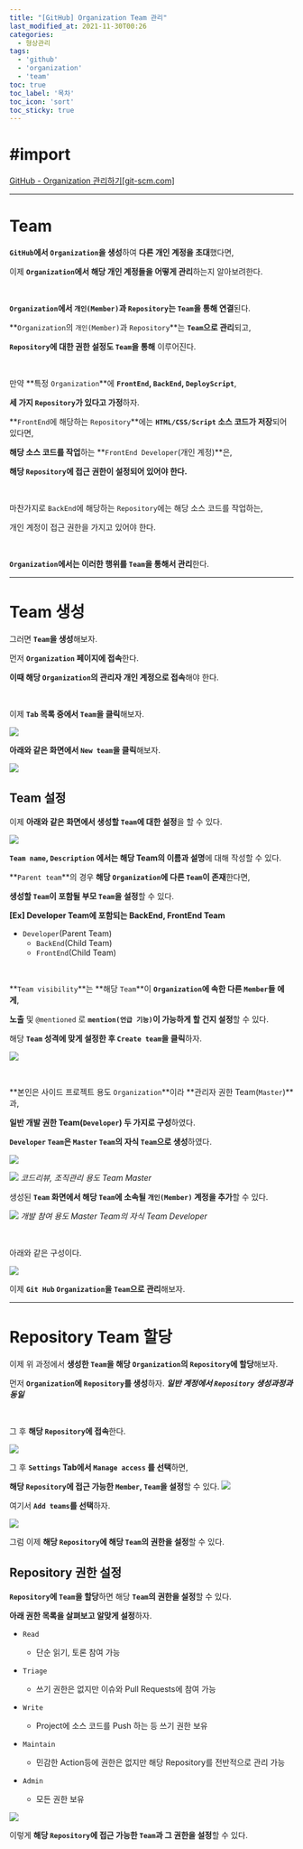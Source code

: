 ```yaml
---
title: "[GitHub] Organization Team 관리"
last_modified_at: 2021-11-30T00:26
categories: 
  - 형상관리
tags: 
  - 'github' 
  - 'organization' 
  - 'team'
toc: true
toc_label: '목차'
toc_icon: 'sort'
toc_sticky: true
---
```

# #import
[GitHub - Organization 관리하기[git-scm.com]](https://git-scm.com/book/ko/v2/GitHub-Organization-%EA%B4%80%EB%A6%AC%ED%95%98%EA%B8%B0)

---

# Team

**`GitHub`에서 `Organization`을 생성**하여 **다른 개인 계정을 초대**했다면,

이제 **`Organization`에서 해당 개인 계정들을 어떻게 관리**하는지 알아보려한다.

<br>

**`Organization`에서 `개인(Member)`과 `Repository`는 `Team`을 통해 연결**된다.

**`Organization`의 `개인(Member)`과 `Repository`**는 **`Team`으로 관리**되고,

**`Repository`에 대한 권한 설정도 `Team`을 통해** 이루어진다.

<br>

만약 **특정 `Organization`**에 **`FrontEnd`, `BackEnd`, `DeployScript`**,

**세 가지 `Repository`가 있다고 가정**하자.

**`FrontEnd`에 해당하는 `Repository`**에는 **`HTML/CSS/Script` 소스 코드가 저장**되어 있다면,

**해당 소스 코드를 작업**하는 **`FrontEnd Developer`(개인 계정)**은,

**해당 `Repository`에 접근 권한이 설정되어 있어야 한다.**

<br>

마찬가지로 `BackEnd`에 해당하는 `Repository`에는 해당 소스 코드를 작업하는,

개인 계정이 접근 권한을 가지고 있어야 한다.

<br>

**`Organization`에서는 이러한 행위를 `Team`을 통해서 관리**한다.



---

# Team 생성

그러면 **`Team`을 생성**해보자.

먼저 **`Organization` 페이지에 접속**한다.

**이때 해당 `Organization`의 관리자 개인 계정으로 접속**해야 한다.

<br>

이제 **`Tab` 목록 중에서 `Team`을 클릭**해보자.


![](https://images.velog.io/images/gillog/post/21e3913f-1521-49d6-987b-182ee06b8687/image.png)

**아래와 같은 화면에서 `New team`을 클릭**해보자.

![](https://images.velog.io/images/gillog/post/76213168-e18a-4a4a-9226-730f550c748b/image.png)

## Team 설정

이제 **아래와 같은 화면에서 생성할 `Team`에 대한 설정**을 할 수 있다.

![](https://images.velog.io/images/gillog/post/efff7655-78a6-4a11-b61f-851221fe42dd/image.png)

**`Team name`, `Description` 에서는 해당 Team의 이름과 설명**에 대해 작성할 수 있다.

**`Parent team`**의 경우 **해당 `Organization`에 다른 `Team`이 존재**한다면,

**생성할 `Team`이 포함될 부모 `Team`을 설정**할 수 있다.

**[Ex] Developer Team에 포함되는 BackEnd, FrontEnd Team**
- `Developer`(Parent Team) 
  - `BackEnd`(Child Team)
  - `FrontEnd`(Child Team)

<br>

**`Team visibility`**는 **해당 `Team`**이 **`Organization`에 속한 다른 `Member`들 에게**,

**노출** 및 `@mentioned` 로 **`mention(언급 기능)`이 가능하게 할 건지 설정**할 수 있다.


해당 **`Team` 성격에 맞게 설정한 후 `Create team`을 클릭**하자.


![](https://images.velog.io/images/gillog/post/305d12a5-9fa7-4c21-a98f-f5d143197586/image.png)


<br>

**본인은 사이드 프로젝트 용도 `Organization`**이라 **관리자 권한 Team(`Master`)**과,

**일반 개발 권한 Team(`Developer`) 두 가지로 구성**하였다.


**`Developer` `Team`은 `Master` `Team`의 자식 `Team`으로 생성**하였다.

![](https://images.velog.io/images/gillog/post/9f51be2c-316b-459a-b330-81f103c06ca3/image.png)


![](https://images.velog.io/images/gillog/post/96a8bcbc-ebc8-4ad7-a514-3084e6fec441/image.png)
_코드리뷰, 조직관리 용도 Team Master_

생성된 **`Team` 화면에서 해당 `Team`에 소속될 `개인(Member)` 계정을 추가**할 수 있다.

![](https://images.velog.io/images/gillog/post/283b3926-3b2a-4d35-b16c-de9a59f43e1e/image.png)
_개발 참여 용도 Master Team의 자식 Team Developer_

<br>

아래와 같은 구성이다.

![](https://images.velog.io/images/gillog/post/35483395-b8d7-4dd9-b10d-d4949bef0600/image.png)

이제 **`Git Hub` `Organization`을 `Team`으로 관리**해보자.

---

# Repository Team 할당

이제 위 과정에서 **생성한 `Team`을 해당 `Organization`의 `Repository`에 할당**해보자.

먼저 **`Organization`에 `Repository`를 생성**하자.
_**일반 계정에서 `Repository` 생성과정과 동일**_

<br>

그 후 **해당 `Repository`에 접속**한다.


![](https://images.velog.io/images/gillog/post/81323924-7377-43e6-84a3-d06e5b0558a0/image.png)

그 후 **`Settings` Tab에서 `Manage access` 를 선택**하면,

**해당 `Repository`에 접근 가능한 `Member`, `Team`을 설정**할 수 있다.
![](https://images.velog.io/images/gillog/post/a0501787-4fd9-4455-ae25-a517b5e374ef/image.png)

여기서 **`Add teams`를 선택**하자.

![](https://images.velog.io/images/gillog/post/3015a67c-bef7-42fc-854a-7fa353cdddbb/image.png)

그럼 이제 **해당 `Repository`에 해당 `Team`의 권한을 설정**할 수 있다.


## Repository 권한 설정

**`Repository`에 `Team`을 할당**하면 해당 **`Team`의 권한을 설정**할 수 있다.

**아래 권한 목록을 살펴보고 알맞게 설정**하자.


- `Read`
  - 단순 읽기, 토론 참여 가능
  
- `Triage`
  - 쓰기 권한은 없지만 이슈와 Pull Requests에 참여 가능
  
- `Write`
  - Project에 소스 코드를 Push 하는 등 쓰기 권한 보유
  
- `Maintain`
  - 민감한 Action등에 권한은 없지만 해당 Repository를 전반적으로 관리 가능
  
- `Admin`
  - 모든 권한 보유
  
![](https://images.velog.io/images/gillog/post/f3605b99-ac0e-47bf-b61d-d8f6c8514708/image.png)

이렇게 **해당 `Repository`에 접근 가능한 `Team`과 그 권한을 설정**할 수 있다.